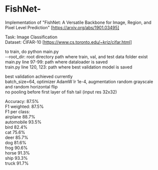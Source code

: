 # FishNet-
Implementation of "FishNet: A Versatile Backbone for Image, Region, and Pixel Level Prediction" [https://arxiv.org/abs/1901.03495] 

Task: Image Classification  
Dataset: CIFAR-10 [https://www.cs.toronto.edu/~kriz/cifar.html]  

to train, do python main.py  
--root_dir: root directory path where train, val, and test data folder exist  
main.py line 97-99: path where dataloader is saved  
train.py line 120, 123: path where best validation model is saved  

best validation achieved currently  
batch_size=64, optimizer AdamW lr 1e-4, augmentation random grayscale and random horizontal flip  
no pooling before first layer of fish tail (input res 32x32)  

Accuracy: 87.5%  
F1 weighted: 87.5%  
F1 per class:  
airplane	  88.7%  									
automobile	93.5%  									
bird				82.4%  						
cat					75.6%  			
deer				85.7%  				
dog					81.6%  			
frog				90.6%  				
horse				91.3%  				
ship				93.3%  				
truck       91.7%  


